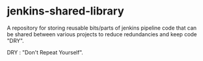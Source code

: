 # jenkins-shared-library
A repository for storing reusable bits/parts of jenkins pipeline code that can be shared between various projects to reduce redundancies and keep code "DRY".

DRY : "Don't Repeat Yourself".
